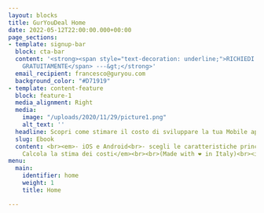 ```yaml
---
layout: blocks
title: GurYouDeal Home
date: 2022-05-12T22:00:00.000+00:00
page_sections:
- template: signup-bar
  block: cta-bar
  content: '<strong><span style="text-decoration: underline;">RICHIEDI ORA L´ EBOOK
    GRATUITAMENTE</span> ---&gt;</strong>'
  email_recipient: francesco@guryou.com
  background_color: "#D71919"
- template: content-feature
  block: feature-1
  media_alignment: Right
  media:
    image: "/uploads/2020/11/29/picture1.png"
    alt_text: ''
  headline: Scopri come stimare il costo di sviluppare la tua Mobile app per il Wellness.<br>
  slug: Ebook
  content: <br><em>- iOS e Android<br>- scegli le caratteristiche principale<br>-
    Calcola la stima dei costi</em><br><br>(Made with ❤︎ in Italy)<br><img src="/uploads/2020/11/29/guryou-logo-with-new-colors-final-08.png">
menu:
  main:
    identifier: home
    weight: 1
    title: Home

---
```

